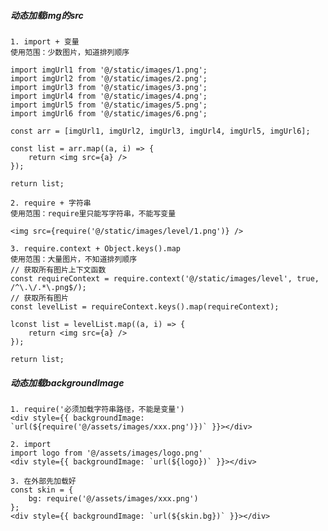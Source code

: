 ##### 动态加载img的src
    1. import + 变量
    使用范围：少数图片，知道排列顺序
    
    import imgUrl1 from '@/static/images/1.png';
    import imgUrl2 from '@/static/images/2.png';
    import imgUrl3 from '@/static/images/3.png';
    import imgUrl4 from '@/static/images/4.png';
    import imgUrl5 from '@/static/images/5.png';
    import imgUrl6 from '@/static/images/6.png';
    
    const arr = [imgUrl1, imgUrl2, imgUrl3, imgUrl4, imgUrl5, imgUrl6];
    
    const list = arr.map((a, i) => {
        return <img src={a} />
    });
    
    return list;
    
    2. require + 字符串
    使用范围：require里只能写字符串，不能写变量
    
    <img src={require('@/static/images/level/1.png')} />
    
    3. require.context + Object.keys().map
    使用范围：大量图片，不知道排列顺序
    // 获取所有图片上下文函数
    const requireContext = require.context('@/static/images/level', true, /^\.\/.*\.png$/);
    // 获取所有图片
    const levelList = requireContext.keys().map(requireContext);
    
    lconst list = levelList.map((a, i) => {
        return <img src={a} />
    });
    
    return list;
    
##### 动态加载backgroundImage
    1. require('必须加载字符串路径，不能是变量') 
    <div style={{ backgroundImage: `url(${require('@/assets/images/xxx.png')})` }}></div>
    
    2. import
    import logo from '@/assets/images/logo.png'
    <div style={{ backgroundImage: `url(${logo})` }}></div>
    
    3. 在外部先加载好
    const skin = {
        bg: require('@/assets/images/xxx.png')
    };
    <div style={{ backgroundImage: `url(${skin.bg})` }}></div>
    
    
    
    